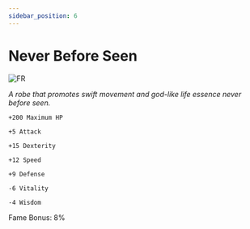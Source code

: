 ```yaml
---
sidebar_position: 6
---
```


# Never Before Seen

![FR](https://vwiki.valorserver.com/api/item/picture/never%20before%20seen)

<i>A robe that promotes swift movement and god-like life essence never before seen.</i>

    +200 Maximum HP
    
    +5 Attack
    
    +15 Dexterity
    
    +12 Speed
    
    +9 Defense
    
    -6 Vitality
    
    -4 Wisdom
    
Fame Bonus: 8%
